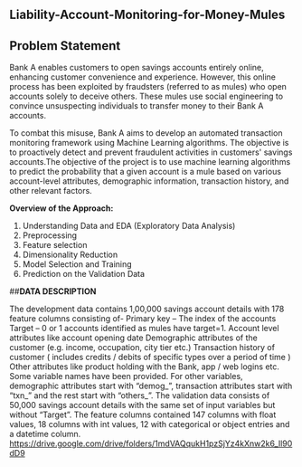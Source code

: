 ## Liability-Account-Monitoring-for-Money-Mules
## Problem Statement

Bank A enables customers to open savings accounts entirely online, enhancing customer convenience and experience. However, this online process has been exploited by fraudsters (referred to as mules) who open accounts solely to deceive others. These mules use social engineering to convince unsuspecting individuals to transfer money to their Bank A accounts.

To combat this misuse, Bank A aims to develop an automated transaction monitoring framework using Machine Learning algorithms. The objective is to proactively detect and prevent fraudulent activities in customers' savings accounts.The objective of the project is to use machine learning algorithms to predict the probability that a given account is a mule based on various account-level attributes, demographic information, transaction history, and other relevant factors. 

**Overview of the Approach:**
1.	Understanding Data and EDA (Exploratory Data Analysis) 
2.	Preprocessing
3.	Feature selection
4.	Dimensionality Reduction 
5.	Model Selection and Training
6.	Prediction on the Validation Data

##**DATA DESCRIPTION**

The development data contains 1,00,000 savings account details with 178 feature columns consisting of-
Primary key – The index of the accounts
Target – 0 or 1 accounts identified as mules have target=1.
Account level attributes like account opening date
Demographic attributes of the customer (e.g. income, occupation, city tier etc.) 
Transaction history of customer ( includes credits / debits of specific types over a period of time ) 
Other attributes like product holding with the Bank, app / web logins etc. 
Some variable names have been provided. For other variables, demographic attributes start with “demog_”, transaction attributes start with “txn_” and the rest start with “others_”.
The validation data consists of 50,000 savings account details with the same set of input variables but without “Target”.
The feature columns contained 147 columns with float values, 18 columns with int values, 12 with categorical or object entries and a datetime column.
https://drive.google.com/drive/folders/1mdVAQqukH1pzSjYz4kXnw2k6_Il90dD9

